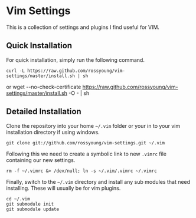 Vim Settings
============

This is a collection of settings and plugins I find useful for VIM.

Quick Installation
------------------

For quick installation, simply run the following command.

    curl -L https://raw.github.com/rossyoung/vim-settings/master/install.sh | sh
or
    wget --no-check-certificate https://raw.github.com/rossyoung/vim-settings/master/install.sh -O - | sh

Detailed Installation
---------------------

Clone the repository into your home `~/.vim` folder or your in to your vim installation directory if using windows.

    git clone git://github.com/rossyoung/vim-settings.git ~/.vim

Following this we need to create a symbolic link to new `.vimrc` file containing our new settings.

    rm -f ~/.vimrc &> /dev/null; ln -s ~/.vim/.vimrc ~/.vimrc

Finally, switch to the `~/.vim` directory and install any sub modules that need installing. These will usually be for vim plugins.

    cd ~/.vim
    git submodule init
    git submodule update

